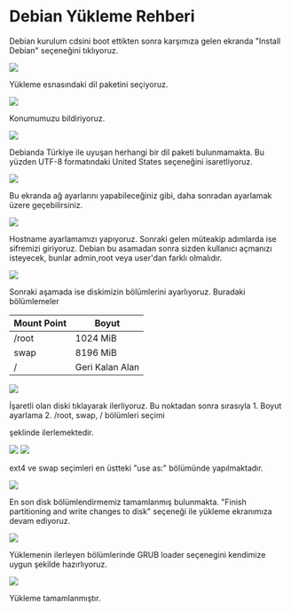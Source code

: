# Debian Yükleme Rehberi

Debian kurulum cdsini boot ettikten sonra karşımıza gelen ekranda "Install Debian" seçeneğini tıklıyoruz.

![](d1.jpg)

Yükleme esnasındaki dil paketini seçiyoruz.

![](d2.jpg)

Konumumuzu bildiriyoruz.

![](d3.jpg)

Debianda Türkiye ile uyuşan herhangi bir dil paketi bulunmamakta. Bu yüzden UTF-8 formatındaki United States seçeneğini isaretliyoruz.

![](f4.jpg)

Bu ekranda ağ ayarlarını yapabileceğiniz gibi, daha sonradan ayarlamak üzere geçebilirsiniz.

![](f5.jpg)

Hostname ayarlamamızı yapıyoruz. Sonraki gelen müteakip adımlarda ise sifremizi giriyoruz. Debian bu asamadan sonra sizden kullanıcı açmanızı isteyecek, bunlar admin,root veya user'dan farklı olmalıdır.

![](d6.jpg)

Sonraki aşamada ise diskimizin bölümlerini ayarlıyoruz. Buradaki bölümlemeler

|Mount Point | Boyut |
|--|--|
|/root|1024 MiB|
|swap |8196 MiB|
|/  |Geri Kalan Alan|

![](f8.jpg)

İşaretli olan diski tıklayarak ilerliyoruz. Bu noktadan sonra sırasıyla
1. 
Boyut ayarlama
2. 
/root, swap, / bölümleri seçimi

şeklinde ilerlemektedir.

![](f12.jpg)
![](f9.jpg)

ext4 ve swap seçimleri en üstteki "use as:" bölümünde yapılmaktadır.

![](f10.jpg)

En son disk bölümlendirmemiz tamamlanmış bulunmakta. "Finish partitioning and write changes to disk" seçeneği ile yükleme ekranımıza devam ediyoruz.

![](f13.jpg)

Yüklemenin ilerleyen bölümlerinde GRUB loader seçenegini kendimize uygun şekilde hazırlıyoruz.

![](d14.jpg)

Yükleme tamamlanmıştır.



